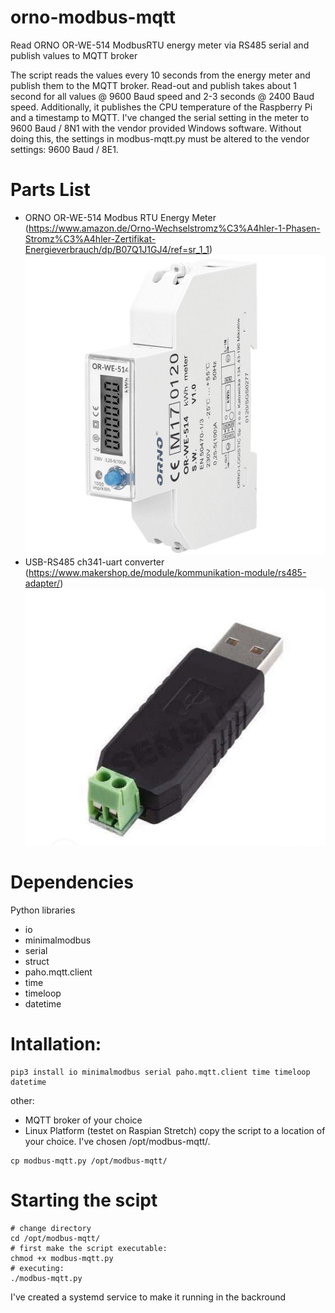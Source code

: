 # orno-modbus-mqtt
Read ORNO OR-WE-514 ModbusRTU energy meter via RS485 serial and publish values to MQTT broker

The script reads the values every 10 seconds from the energy meter and publish them to the MQTT broker. Read-out and publish takes about 1 second for all values @ 9600 Baud speed and 2-3 seconds @ 2400 Baud speed.
Additionally, it publishes the CPU temperature of the Raspberry Pi and a timestamp to MQTT.
I've changed the serial setting in the meter to 9600 Baud / 8N1 with the vendor provided Windows software. Without doing this, the settings in modbus-mqtt.py must be altered to the vendor settings: 9600 Baud / 8E1.

# Parts List
- ORNO OR-WE-514 Modbus RTU Energy Meter (https://www.amazon.de/Orno-Wechselstromz%C3%A4hler-1-Phasen-Stromz%C3%A4hler-Zertifikat-Energieverbrauch/dp/B07Q1J1GJ4/ref=sr_1_1)
![Pic1](pics/OR-WE-514.jpg)
- USB-RS485 ch341-uart converter (https://www.makershop.de/module/kommunikation-module/rs485-adapter/)
![Pic2](pics/rs485-usb.PNG)

# Dependencies
Python libraries
- io
- minimalmodbus
- serial
- struct
- paho.mqtt.client
- time
- timeloop
- datetime

# Intallation:
```
pip3 install io minimalmodbus serial paho.mqtt.client time timeloop datetime
```
other:
- MQTT broker of your choice
- Linux Platform (testet on Raspian Stretch)
copy the script to a location of your choice. I've chosen /opt/modbus-mqtt/.

```
cp modbus-mqtt.py /opt/modbus-mqtt/
```

# Starting the scipt
```
# change directory
cd /opt/modbus-mqtt/
# first make the script executable:
chmod +x modbus-mqtt.py
# executing:
./modbus-mqtt.py
```
I've created a systemd service to make it running in the backround
